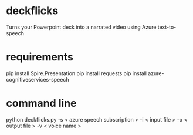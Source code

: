 # deckflicks
Turns your Powerpoint deck into a narrated video using Azure text-to-speech

# requirements
pip install Spire.Presentation
pip install requests
pip install azure-cognitiveservices-speech

# command line
python deckflicks.py -s < azure speech subscription > -i < input file > -o < output file > -v < voice name >
